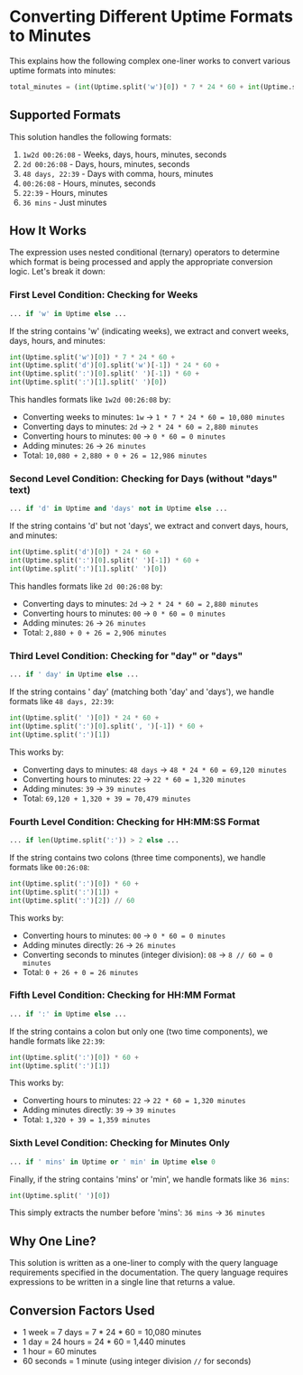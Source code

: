 # Converting Different Uptime Formats to Minutes

This explains how the following complex one-liner works to convert various uptime formats into minutes:

```python
total_minutes = (int(Uptime.split('w')[0]) * 7 * 24 * 60 + int(Uptime.split('d')[0].split('w')[-1]) * 24 * 60 + int(Uptime.split(':')[0].split(' ')[-1]) * 60 + int(Uptime.split(':')[1].split(' ')[0])) if 'w' in Uptime else ((int(Uptime.split('d')[0]) * 24 * 60 + int(Uptime.split(':')[0].split(' ')[-1]) * 60 + int(Uptime.split(':')[1].split(' ')[0])) if 'd' in Uptime and 'days' not in Uptime else ((int(Uptime.split(' ')[0]) * 24 * 60 + int(Uptime.split(':')[0].split(', ')[-1]) * 60 + int(Uptime.split(':')[1])) if ' day' in Uptime else ((int(Uptime.split(':')[0]) * 60 + int(Uptime.split(':')[1]) + int(Uptime.split(':')[2]) // 60) if len(Uptime.split(':')) > 2 else ((int(Uptime.split(':')[0]) * 60 + int(Uptime.split(':')[1])) if ':' in Uptime else int(Uptime.split(' ')[0]) if ' mins' in Uptime or ' min' in Uptime else 0))))
```

## Supported Formats

This solution handles the following formats:

1. `1w2d 00:26:08` - Weeks, days, hours, minutes, seconds
2. `2d 00:26:08` - Days, hours, minutes, seconds
3. `48 days, 22:39` - Days with comma, hours, minutes
4. `00:26:08` - Hours, minutes, seconds
5. `22:39` - Hours, minutes
6. `36 mins` - Just minutes

## How It Works

The expression uses nested conditional (ternary) operators to determine which format is being processed and apply the appropriate conversion logic. Let's break it down:

### First Level Condition: Checking for Weeks

```python
... if 'w' in Uptime else ...
```

If the string contains 'w' (indicating weeks), we extract and convert weeks, days, hours, and minutes:

```python
int(Uptime.split('w')[0]) * 7 * 24 * 60 + 
int(Uptime.split('d')[0].split('w')[-1]) * 24 * 60 + 
int(Uptime.split(':')[0].split(' ')[-1]) * 60 + 
int(Uptime.split(':')[1].split(' ')[0])
```

This handles formats like `1w2d 00:26:08` by:
- Converting weeks to minutes: `1w` → `1 * 7 * 24 * 60 = 10,080 minutes`
- Converting days to minutes: `2d` → `2 * 24 * 60 = 2,880 minutes`
- Converting hours to minutes: `00` → `0 * 60 = 0 minutes`
- Adding minutes: `26` → `26 minutes`
- Total: `10,080 + 2,880 + 0 + 26 = 12,986 minutes`

### Second Level Condition: Checking for Days (without "days" text)

```python
... if 'd' in Uptime and 'days' not in Uptime else ...
```

If the string contains 'd' but not 'days', we extract and convert days, hours, and minutes:

```python
int(Uptime.split('d')[0]) * 24 * 60 + 
int(Uptime.split(':')[0].split(' ')[-1]) * 60 + 
int(Uptime.split(':')[1].split(' ')[0])
```

This handles formats like `2d 00:26:08` by:
- Converting days to minutes: `2d` → `2 * 24 * 60 = 2,880 minutes`
- Converting hours to minutes: `00` → `0 * 60 = 0 minutes`
- Adding minutes: `26` → `26 minutes`
- Total: `2,880 + 0 + 26 = 2,906 minutes`

### Third Level Condition: Checking for "day" or "days"

```python
... if ' day' in Uptime else ...
```

If the string contains ' day' (matching both 'day' and 'days'), we handle formats like `48 days, 22:39`:

```python
int(Uptime.split(' ')[0]) * 24 * 60 + 
int(Uptime.split(':')[0].split(', ')[-1]) * 60 + 
int(Uptime.split(':')[1])
```

This works by:
- Converting days to minutes: `48 days` → `48 * 24 * 60 = 69,120 minutes`
- Converting hours to minutes: `22` → `22 * 60 = 1,320 minutes`
- Adding minutes: `39` → `39 minutes`
- Total: `69,120 + 1,320 + 39 = 70,479 minutes`

### Fourth Level Condition: Checking for HH:MM:SS Format

```python
... if len(Uptime.split(':')) > 2 else ...
```

If the string contains two colons (three time components), we handle formats like `00:26:08`:

```python
int(Uptime.split(':')[0]) * 60 + 
int(Uptime.split(':')[1]) + 
int(Uptime.split(':')[2]) // 60
```

This works by:
- Converting hours to minutes: `00` → `0 * 60 = 0 minutes`
- Adding minutes directly: `26` → `26 minutes`
- Converting seconds to minutes (integer division): `08` → `8 // 60 = 0 minutes`
- Total: `0 + 26 + 0 = 26 minutes`

### Fifth Level Condition: Checking for HH:MM Format

```python
... if ':' in Uptime else ...
```

If the string contains a colon but only one (two time components), we handle formats like `22:39`:

```python
int(Uptime.split(':')[0]) * 60 + 
int(Uptime.split(':')[1])
```

This works by:
- Converting hours to minutes: `22` → `22 * 60 = 1,320 minutes`
- Adding minutes directly: `39` → `39 minutes`
- Total: `1,320 + 39 = 1,359 minutes`

### Sixth Level Condition: Checking for Minutes Only

```python
... if ' mins' in Uptime or ' min' in Uptime else 0
```

Finally, if the string contains 'mins' or 'min', we handle formats like `36 mins`:

```python
int(Uptime.split(' ')[0])
```

This simply extracts the number before 'mins': `36 mins` → `36 minutes`

## Why One Line?

This solution is written as a one-liner to comply with the query language requirements specified in the documentation. The query language requires expressions to be written in a single line that returns a value.

## Conversion Factors Used

- 1 week = 7 days = 7 * 24 * 60 = 10,080 minutes
- 1 day = 24 hours = 24 * 60 = 1,440 minutes
- 1 hour = 60 minutes
- 60 seconds = 1 minute (using integer division `//` for seconds)